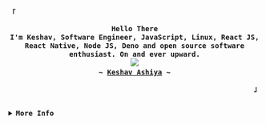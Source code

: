 <!-- Aditya's Aesthetic GitHub Profile -->
<div align="justify">

<!-- Profile -->
<p align="left"><strong><samp>「</samp></strong></p>
  <p align="center">
    <samp>
      <b>
        Hello There
      <br>
        I'm Keshav, Software Engineer, JavaScript, Linux, React JS, React Native, Node JS, Deno and open source software enthusiast. On and ever upward.
      </b>
      <br>
        <image src="https://readme-typing-svg.demolab.com?font=Iosevka&duration=7000&pause=1000&color=3196F7&center=true&width=435&lines=There+is+always+one+more+bug+to+fix...;Welcome+to++my+place+on+the+internet.">
      <br>
      <b>
        ~ <a target="_blank" rel="noopener" href="https://keshavashiya.github.io">Keshav Ashiya</a> ~
      </b>
    </samp>
  </p>
<p align="right"><strong><samp>」</samp></strong></p>
<br>
<details>
<summary><samp><b>More Info</b></samp></summary>

<h2></h2><br>

[![DevCard](https://github.com/keshavashiya/keshavashiya/actions/workflows/DevCard.yml/badge.svg)](https://github.com/keshavashiya/keshavashiya/actions/workflows/DevCard.yml)
[![daily.dev Bookmarks](https://github.com/keshavashiya/keshavashiya/actions/workflows/daily.dev-bookmarks.yml/badge.svg)](https://github.com/keshavashiya/keshavashiya/actions/workflows/daily.dev-bookmarks.yml)

<!-- ### Hi there, I'm [Keshav Ashiya!](https://keshavashiya.github.io) 👋 --->

<a href="https://codesandbox.io/u/keshavashiya">
  <img align="left" alt="Keshav Ashiya | CodeSandbox" width="20px" src="https://raw.githubusercontent.com/anuraghazra/anuraghazra/master/assets/codesandbox.svg" />
</a>
<a href="https://twitter.com/keshavashiya">
  <img align="left" alt="Keshav Ashiya | Twitter" width="21px" src="https://raw.githubusercontent.com/anuraghazra/anuraghazra/master/assets/twitter.svg" />
</a>
<!-- <a href="https://discord.gg/9qXgzphsjH">
  <img align="left" alt="Keshav's Discord" width="21px" src="https://raw.githubusercontent.com/anuraghazra/anuraghazra/master/assets/discord-round.svg" />
</a> --->

<br />
<br />

👇 Hit in your console or terminal to connect with me.

```bash
npx keshavashiya
```
**👆 This command line tool can be found at [npx keshavashiya](https://github.com/keshavashiya/npx_card)**

Hi, I'm Keshav Ashiya, a passionate self-taught web developer from India.

- 🔭 I’m currently working on my project [covid19india](https://github.com/keshavashiya/covid19india-react)
- 🌱 I’m currently learning Rust, GraphQL & Typescript
- 👯 I’m looking to collaborate on [covid19india API](https://github.com/keshavashiya/api)
- 💬 Ask me about anything [here](https://github.com/keshavashiya/keshavashiya/issues)

<!-- <a href="https://github.com/keshavashiya">
  <img align="center" src="https://github-trophy.vercel.app/?username=keshavashiya&theme=onedark" alt="Keshav's github trophy" />
</a> -->


<!-- **Languages and Tools:**  
<code><img height="20" src="https://raw.githubusercontent.com/github/explore/80688e429a7d4ef2fca1e82350fe8e3517d3494d/topics/javascript/javascript.png"></code>
<code><img height="20" src="https://raw.githubusercontent.com/github/explore/80688e429a7d4ef2fca1e82350fe8e3517d3494d/topics/typescript/typescript.png"></code>
<code><img height="20" src="https://raw.githubusercontent.com/github/explore/80688e429a7d4ef2fca1e82350fe8e3517d3494d/topics/react/react.png"></code>
<code><img height="20" src="https://raw.githubusercontent.com/github/explore/5c058a388828bb5fde0bcafd4bc867b5bb3f26f3/topics/graphql/graphql.png"></code>
<code><img height="20" src="https://raw.githubusercontent.com/github/explore/80688e429a7d4ef2fca1e82350fe8e3517d3494d/topics/nodejs/nodejs.png"></code>     -->

<!--- 
  if you have forked this to use on your profile, 
  Change the `github-readme-stats.keshavashiya.vercel.app` to `github-readme-stats-list.vercel.app` 
--->

<!-- Change the `github-readme-stats.keshavashiya.vercel.app` to `github-readme-stats-list.vercel.app`  -->
<!-- 
*NOTE: Top languages does not indicate my skill level or something like that, it's a github metric of which languages i have the most code on github, it's a new feature of [github-readme-stats](https://github.com/keshavashiya/github-readme-stats)* -->

<!-- ![snake gif](https://github.com/keshavashiya/keshavashiya/blob/output/github-contribution-grid-snake.svg) -->

<!-- <div>
  <img height="170" align="left" src="https://github-readme-stats.vercel.app/api?username=keshavashiya&count_private=true&include_all_commits=true&theme=radical" />
  <img src="https://github-readme-stats.vercel.app/api/top-langs/?username=keshavashiya&layout=compact&theme=radical&langs_count=6" />
</div> -->

<a href="https://app.daily.dev/keshavashiya"><img src="https://github.com/keshavashiya/keshavashiya/blob/master/devcard.png?type=wide&r=to7" alt="Keshav Ashiya's Dev Card"/></a>

<!-- daily.dev BOOKMARKS:START -->
- [Learning JavaScript &amp; Typescripts Series&#39; Articles](https://app.daily.dev/posts/1Oxs0qY2X?utm_source=rss&utm_medium=bookmarks&utm_campaign=c8e54637d3ee4126a9c503737169de61)
- [Complete Guide to Building Authorization Systems using RBAC, ReBAC and ABAC](https://app.daily.dev/posts/zFMSrBTeY?utm_source=rss&utm_medium=bookmarks&utm_campaign=c8e54637d3ee4126a9c503737169de61)
- [🎉 Finally! Official launch of the Gowebly project on ProductHunt](https://app.daily.dev/posts/Di1MJjYXg?utm_source=rss&utm_medium=bookmarks&utm_campaign=c8e54637d3ee4126a9c503737169de61)
- [System Design — Tips. Designing a robust and scalable system…](https://app.daily.dev/posts/00mvstChC?utm_source=rss&utm_medium=bookmarks&utm_campaign=c8e54637d3ee4126a9c503737169de61)
- [mehdihadeli/awesome-software-architecture: 🚀 A curated list of awesome articles, videos, and other resources to learn and practice software architecture, patterns, and principles.](https://app.daily.dev/posts/97Uz0WW3B?utm_source=rss&utm_medium=bookmarks&utm_campaign=c8e54637d3ee4126a9c503737169de61)
<!-- daily.dev BOOKMARKS:END -->

<!-- <a href="https://github.com/keshavashiya/github-readme-stats">
  <img align="center" src="https://github-readme-stats.vercel.app/api?username=keshavashiya&show_icons=true&include_all_commits=true&theme=radical" alt="Keshav's github stats" />
</a>
<a href="https://github.com/keshavashiya">
  <img align="center" src="https://github-readme-stats.vercel.app/api/top-langs/?username=keshavashiya&layout=compact&theme=radical" />
</a> -->

<!-- <a href="https://github.com/keshavashiya/covid19india-react">
  <img align="center" src="https://github-readme-stats.vercel.app/api/pin/?username=covid19india&repo=covid19india-react&include_all_commits=true&show_icons=true&theme=radical" />
</a>    
<a href="https://github.com/keshavashiya/api">
  <img align="center" src="https://github-readme-stats.vercel.app/api/pin/?username=covid19india&repo=api&include_all_commits=true&show_icons=true&theme=radical" />
</a> -->
